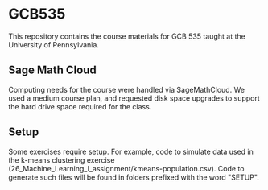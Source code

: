 # GCB535
This repository contains the course materials for GCB 535 taught at the University of Pennsylvania.

## Sage Math Cloud
Computing needs for the course were handled via SageMathCloud. We used a medium course plan, and requested disk space upgrades to support the hard drive space required for the class.

## Setup
Some exercises require setup. For example, code to simulate data used in the k-means clustering exercise (26_Machine_Learning_I_assignment/kmeans-population.csv). Code to generate such files will be found in folders prefixed with the word "SETUP".
